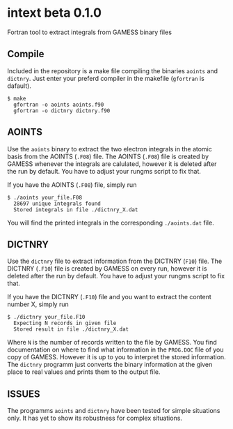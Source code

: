 # intext beta 0.1.0
Fortran tool to extract integrals from GAMESS binary files

## Compile
Included in the repository is a make file compiling the binaries `aoints` and `dictnry`. Just enter your preferd compiler in the makefile (`gfortran` is dafault).

    $ make
      gfortran -o aoints aoints.f90
      gfortran -o dictnry dictnry.f90
      
## AOINTS
Use the `aoints` binary to extract the two electron integrals in the atomic basis from the AOINTS (`.F08`) file. The AOINTS (`.F08`) file is created by GAMESS whenever the integrals are calulated, however it is deleted after the run by default. You have to adjust your rungms script to fix that. 

If you have the AOINTS (`.F08`) file, simply run 

    $ ./aoints your_file.F08
      28697 unique integrals found
      Stored integrals in file ./dictnry_X.dat 

You will find the printed integrals in the corresponding `./aoints.dat` file. 

## DICTNRY
Use the `dictnry` file to extract information from the DICTNRY (`F10`) file. The DICTNRY (`.F10`) file is created by GAMESS on every run, however it is deleted after the run by default. You have to adjust your rungms script to fix that. 

If you have the DICTNRY (`.F10`) file and you want to extract the content number X, simply run

    $ ./dictnry your_file.F10
      Expecting N records in given file
      Stored result in file ./dictnry_X.dat 

Where `N` is the number of records written to the file by GAMESS. You find documentation on where to find what information in the `PROG.DOC` file of you copy of GAMESS. However it is up to you to interpret the stored information. The `dictnry` programm just converts the binary information at the given place to real values and prints them to the output file. 

## ISSUES
The programms `aoints` and `dictnry` have been tested for simple situations only. It has yet to show its robustness for complex situations.
